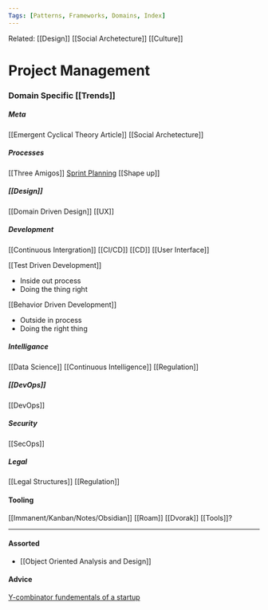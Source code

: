 ```yaml
---
Tags: [Patterns, Frameworks, Domains, Index]
---
```

Related: [[Design]] [[Social Archetecture]] [[Culture]] 
# Project Management

### Domain Specific [[Trends]]

##### Meta
[[Emergent Cyclical Theory Article]]
[[Social Archetecture]]

##### Processes
[[Three Amigos]]
[Sprint Planning](https://www.atlassian.com/agile/scrum/sprint-planning)
[[Shape up]]

##### [[Design]]
[[Domain Driven Design]]
[[UX]]

##### Development
[[Continuous Intergration]] [[CI/CD]] [[CD]]
[[User Interface]] 

[[Test Driven Development]]
- Inside out process
- Doing the thing right

[[Behavior Driven Development]]
- Outside in process
- Doing the right thing

##### Intelligance
[[Data Science]]
[[Continuous Intelligence]]
[[Regulation]]

##### [[DevOps]]
[[DevOps]]

##### Security
[[SecOps]]

##### Legal
[[Legal Structures]]
[[Regulation]]

#### Tooling
[[Immanent/Kanban/Notes/Obsidian]]
[[Roam]]
[[Dvorak]]
[[Tools]]?



---

#### Assorted
- [[Object Oriented Analysis and Design]]

#### Advice
[Y-combinator fundementals of a startup](https://www.ycombinator.com/library/4D-yc-s-essential-startup-advice)


